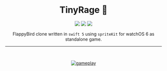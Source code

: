 <br>

<h1 align="center">TinyRage 🐧</h1>

<p align="center">
  <a href="https://developer.apple.com/swift/"><img src="https://badgen.net/badge/Swift/5.2/orange"/></a>
  <a href="https://github.com/lalabuy948/TinyRage/releases"><img src="https://badgen.net/github/release/lalabuy948/TinyRage"/></a>
  <a href="/LICENCE"><img src="https://img.shields.io/badge/licence-ccpl-green"/></a>
</p>

<p align="center">
  FlappyBird clone written in <code>swift 5</code> using <code>spriteKit</code> for watchOS 6 as standalone game. 
</p>

<hr>
<br>

<p align="center">
  <a target="_blank" rel="noopener noreferrer" href="/lalabuy948/TinyRage/blob/develop/Static/1.0/gameplay-1.0.gif">
    <img src="/lalabuy948/TinyRage/raw/develop/Static/1.0/gameplay-1.0.gif" alt="gameplay" style="max-width:100%;">
  </a>
</p>